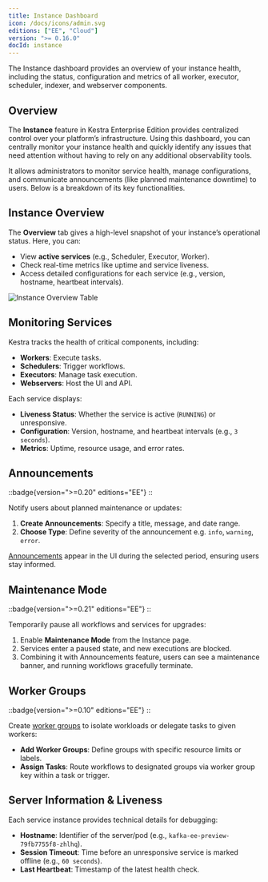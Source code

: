 ```yaml
---
title: Instance Dashboard
icon: /docs/icons/admin.svg
editions: ["EE", "Cloud"]
version: ">= 0.16.0"
docId: instance
---
```


The Instance dashboard provides an overview of your instance health, including the status, configuration and metrics of all worker, executor, scheduler, indexer, and webserver components.

## Overview

The **Instance** feature in Kestra Enterprise Edition provides centralized control over your platform’s infrastructure. Using this dashboard, you can centrally monitor your instance health and quickly identify any issues that need attention without having to rely on any additional observability tools.

It allows administrators to monitor service health, manage configurations, and communicate announcements (like planned maintenance downtime) to users. Below is a breakdown of its key functionalities.


## Instance Overview

The **Overview** tab gives a high-level snapshot of your instance’s operational status. Here, you can:
- View **active services** (e.g., Scheduler, Executor, Worker).
- Check real-time metrics like uptime and service liveness.
- Access detailed configurations for each service (e.g., version, hostname, heartbeat intervals).

![Instance Overview Table](/docs/enterprise/instance-table.png)

## Monitoring Services

Kestra tracks the health of critical components, including:
- **Workers**: Execute tasks.
- **Schedulers**: Trigger workflows.
- **Executors**: Manage task execution.
- **Webservers**: Host the UI and API.

Each service displays:
- **Liveness Status**: Whether the service is active (`RUNNING`) or unresponsive.
- **Configuration**: Version, hostname, and heartbeat intervals (e.g., `3 seconds`).
- **Metrics**: Uptime, resource usage, and error rates.

## Announcements

::badge{version=">=0.20" editions="EE"}
::

Notify users about planned maintenance or updates:
1. **Create Announcements**: Specify a title, message, and date range.
2. **Choose Type**: Define severity of the announcement e.g. `info`, `warning`, `error`.

[Announcements](./announcements.md) appear in the UI during the selected period, ensuring users stay informed.

## Maintenance Mode

::badge{version=">=0.21" editions="EE"}
::

Temporarily pause all workflows and services for upgrades:
1. Enable **Maintenance Mode** from the Instance page.
2. Services enter a paused state, and new executions are blocked.
3. Combining it with Announcements feature, users can see a maintenance banner, and running workflows gracefully terminate.

## Worker Groups

::badge{version=">=0.10" editions="EE"}
::

Create [worker groups](../04.scalability/worker-group.md) to isolate workloads or delegate tasks to given workers:
- **Add Worker Groups**: Define groups with specific resource limits or labels.
- **Assign Tasks**: Route workflows to designated groups via worker group key within a task or trigger.


## Server Information & Liveness

Each service instance provides technical details for debugging:
- **Hostname**: Identifier of the server/pod (e.g., `kafka-ee-preview-79fb7755f8-zhlhq`).
- **Session Timeout**: Time before an unresponsive service is marked offline (e.g., `60 seconds`).
- **Last Heartbeat**: Timestamp of the latest health check.
